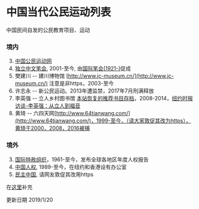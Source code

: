 # 中国当代公民运动列表
中国民间自发的公民教育项目、运动
### 境内
3. [中国公民运动网](https://cmcn.org/) 
4. [独立中文笔会](https://www.chinesepen.org/), 2001-至今, 由[国际笔会(1921-)](https://pen-international.org/)促成
1. 樊建川 -- 建川博物馆 [http://www.jc-museum.cn/](http://www.jc-museum.cn/) 注意是非https，2003-至今
2. 许志永 -- 新公民运动。2013年遭监禁，2017年7月刑满释放
5. 李英强 -- 立人乡村图书馆 [本站恢复的推荐书目存档](./2019/liren_library_list.md)，2008-2014，[纽约时报访谈-李英强：从立人到福音](https://cn.nytimes.com/china/20140926/cc26liyingqiang/)
6. 黄琦 -- 六四天网[http://www.64tianwang.com/](http://www.64tianwang.com/)，1999-至今，（请大家敦促其改为https），黄琦于2000，2008，2016被捕

### 境外
3. [国际特赦组织](https://zh.amnesty.org/)，1961-至今，发布全球各地区年度人权报告
1. [中国人权](https://www.hrichina.org/), 1989-至今，在纽约和香港设有办公室
2. [民主中国](http://minzhuzhongguo.org/), 请网友敦促其改用https

在[这里](https://github.com/civicforum/civicforum.github.io/issues/51)补充

更新日期 2019/1/20
